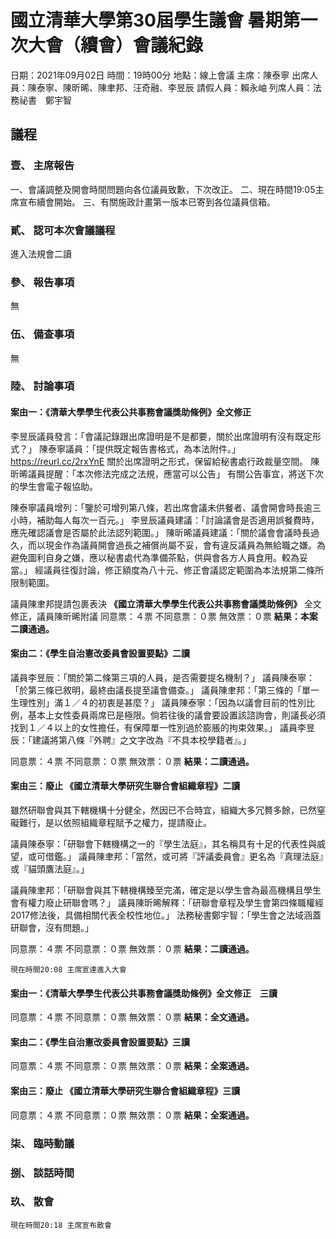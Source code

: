 # 國立清華大學第30屆學生議會 暑期第一次大會（續會）會議紀錄

日期：2021年09月02日
時間：19時00分
地點：線上會議
主席：陳泰寧
出席人員：陳泰寧、陳昕晞、陳聿邦、汪奇融、李昱辰
請假人員：賴永岫
列席人員：法務祕書　鄭宇智

## 議程

### 壹、	主席報告

一、會議調整及開會時間問題向各位議員致歉，下次改正。
二、現在時間19:05主席宣布續會開始。
三、有關施政計畫第一版本已寄到各位議員信箱。

### 貳、	認可本次會議議程

進入法規會二讀

### 參、	報告事項

無

### 伍、	備查事項

無

### 陸、	討論事項

#### 案由一：**《清華大學學生代表公共事務會議獎助條例》全文修正** 

李昱辰議員發言：「會議記錄跟出席證明是不是都要，關於出席證明有沒有既定形式？」
陳泰寧議員：「提供既定報告書格式，為本法附件。」
https://reurl.cc/2rxYnE
關於出席證明之形式，保留給秘書處行政裁量空間。
陳昕晞議員提醒：「本次修法完成之法規，應當可以公告」
有關公告事宜，將送下次的學生會電子報協助。

陳泰寧議員增列：「鑒於可增列第八條，若出席會議未供餐者、議會開會時長逾三小時，補助每人每次一百元。」
李昱辰議員建議：「討論議會是否適用誤餐費時，應先確認議會是否屬於此法認列範圍。」
陳昕晞議員建議：「關於議會會議時長過久，而以現金作為議員開會過長之補償尚屬不妥，會有違反議員為無給職之嫌。為避免圖利自身之嫌，應以秘書處代為準備茶點，供與會各方人員食用。較為妥當。」
經議員往復討論，修正額度為八十元、修正會議認定範圍為本法規第二條所限制範圍。

議員陳聿邦提請包裹表決 **《國立清華大學學生代表公共事務會議獎助條例》** 全文修正，議員陳昕晞附議
同意票：４票
不同意票：０票
無效票：０票
**結果：本案二讀通過。**

#### 案由二：《學生自治憲改委員會設置要點》二讀

議員李昱辰：「關於第二條第三項的人員，是否需要提名機制？」
議員陳泰寧：「於第三條已敘明，最終由議長提至議會備查。」
議員陳聿邦：「第三條的「單一生理性別」滿１／４的初衷是甚麼？」
議員陳泰寧：「因為以議會目前的性別比例，基本上女性委員兩席已是極限。倘若往後的議會要設置該諮詢會，則議長必須找到１／４以上的女性擔任，有保障單一性別過於膨脹的拘束效果。」
議員李昱辰：「建議將第八條『外聘』之文字改為『不具本校學籍者』。」

同意票：４票
不同意票：０票
無效票：０票
**結果：二讀通過。**

#### 案由三：廢止 《國立清華大學研究生聯合會組織章程》二讀

雖然研聯會與其下轄機構十分健全，然因已不合時宜，組織大多冗贅多餘，已然窒礙難行，是以依照組織章程賦予之權力，提請廢止。

議員陳泰寧：「研聯會下轄機構之一的『學生法庭』，其名稱具有十足的代表性與威望，或可借鑑。」
議員陳聿邦：「當然，或可將『評議委員會』更名為『真理法庭』或『貓頭鷹法庭』。」

議員陳聿邦：「研聯會與其下轄機構臻至完滿，確定是以學生會為最高機構且學生會有權力廢止研聯會嗎？」
議員陳昕晞解釋：「研聯會章程及學生會第四條職權經2017修法後，具備相關代表全校性地位。」
法務秘書鄭宇智：「學生會之法域涵蓋研聯會，沒有問題。」

同意票：４票
不同意票：０票
無效票：０票
**結果：二讀通過。**

    現在時間20:08 主席宣達進入大會

#### 案由一：**《清華大學學生代表公共事務會議獎助條例》全文修正　三讀** 

同意票：４票
不同意票：０票
無效票：０票
**結果：全文通過。**

#### 案由二：《學生自治憲改委員會設置要點》三讀

同意票：４票
不同意票：０票
無效票：０票
**結果：全案通過。**

#### 案由三：廢止 《國立清華大學研究生聯合會組織章程》三讀

同意票：４票
不同意票：０票
無效票：０票
**結果：全案通過。**

### 柒、	臨時動議

### 捌、	談話時間

### 玖、	散會
    現在時間20:18 主席宣布散會

